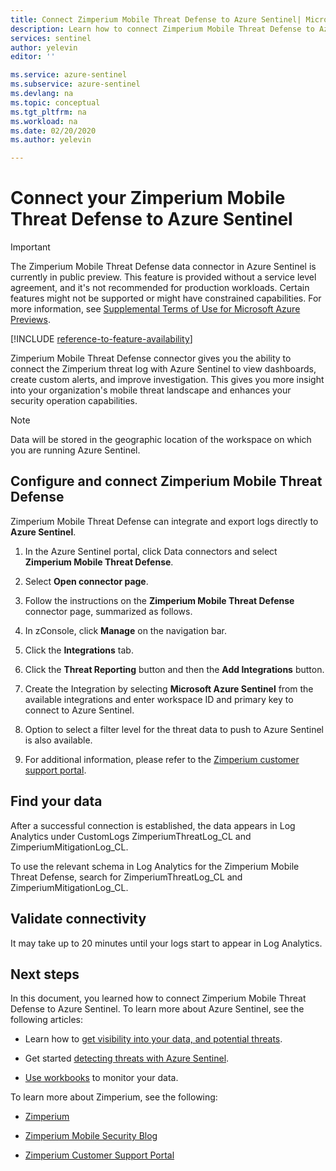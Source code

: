 ```yaml
---
title: Connect Zimperium Mobile Threat Defense to Azure Sentinel| Microsoft Docs
description: Learn how to connect Zimperium Mobile Threat Defense to Azure Sentinel.
services: sentinel
author: yelevin
editor: ''

ms.service: azure-sentinel
ms.subservice: azure-sentinel
ms.devlang: na
ms.topic: conceptual
ms.tgt_pltfrm: na
ms.workload: na
ms.date: 02/20/2020
ms.author: yelevin

---
```


# Connect your Zimperium Mobile Threat Defense to Azure Sentinel


> [!IMPORTANT]
> The Zimperium Mobile Threat Defense data connector in Azure Sentinel is currently in public preview.
> This feature is provided without a service level agreement, and it's not recommended for production workloads. Certain features might not be supported or might have constrained capabilities. 
> For more information, see [Supplemental Terms of Use for Microsoft Azure Previews](https://azure.microsoft.com/support/legal/preview-supplemental-terms/).

[!INCLUDE [reference-to-feature-availability](includes/reference-to-feature-availability.md)]


Zimperium Mobile Threat Defense connector gives you the ability to connect the Zimperium threat log with Azure Sentinel to view dashboards, create custom alerts, and improve investigation. This gives you more insight into your organization's mobile threat landscape and enhances your security operation capabilities.

> [!NOTE]
> Data will be stored in the geographic location of the workspace on which you are running Azure Sentinel.

## Configure and connect Zimperium Mobile Threat Defense

Zimperium Mobile Threat Defense can integrate and export logs directly to **Azure Sentinel**.

1. In the Azure Sentinel portal, click Data connectors and select **Zimperium Mobile Threat Defense**.
2. Select **Open connector page**.
3. Follow the instructions on the **Zimperium Mobile Threat Defense** connector page, summarized as follows.
 1. In zConsole, click **Manage** on the navigation bar.
 2. Click the **Integrations** tab.
 3. Click the **Threat Reporting** button and then the **Add Integrations** button.
 4. Create the Integration by selecting **Microsoft Azure Sentinel** from the available integrations and enter workspace ID and primary key to connect to Azure Sentinel.
 5. Option to select a filter level for the threat data to push to Azure Sentinel is also available. 

4. For additional information, please refer to the [Zimperium customer support portal](https://support.zimperium.com).


## Find your data

After a successful connection is established, the data appears in Log Analytics under CustomLogs ZimperiumThreatLog_CL and ZimperiumMitigationLog_CL.

To use the relevant schema in Log Analytics for the Zimperium Mobile Threat Defense, search for ZimperiumThreatLog_CL and ZimperiumMitigationLog_CL.


## Validate connectivity

It may take up to 20 minutes until your logs start to appear in Log Analytics.

## Next steps

In this document, you learned how to connect Zimperium Mobile Threat Defense to Azure Sentinel. To learn more about Azure Sentinel, see the following articles:

- Learn how to [get visibility into your data, and potential threats](get-visibility.md).

- Get started [detecting threats with Azure Sentinel](detect-threats-built-in.md).

- [Use workbooks](tutorial-monitor-your-data.md) to monitor your data.

To learn more about Zimperium, see the following:

- [Zimperium](https://zimperium.com)

- [Zimperium Mobile Security Blog](https://blog.zimperium.com)

- [Zimperium Customer Support Portal](https://support.zimperium.com)


